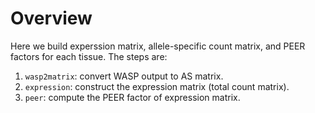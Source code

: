 # Overview

Here we build experssion matrix, allele-specific count matrix, and PEER factors for each tissue.
The steps are:

1. `wasp2matrix`: convert WASP output to AS matrix.
2. `expression`: construct the expression matrix (total count matrix).
3. `peer`: compute the PEER factor of expression matrix.
